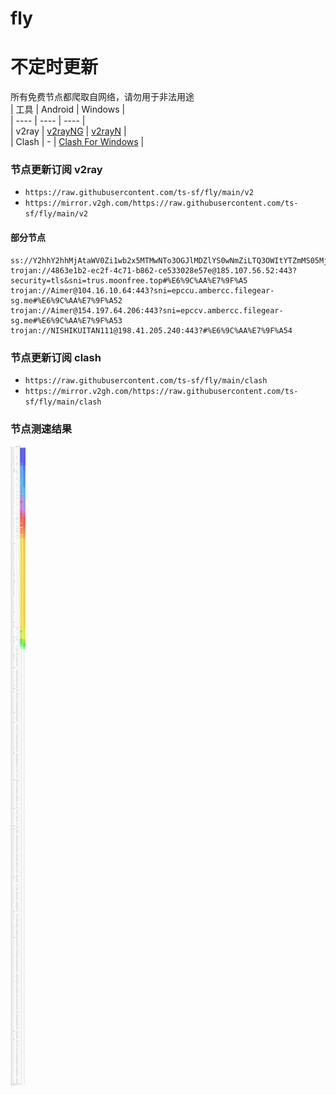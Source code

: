 # fly
# 不定时更新
所有免费节点都爬取自网络，请勿用于非法用途  
|  工具  | Android  | Windows  |  
|  ----  | ----   | ----  |  
| v2ray  | [v2rayNG](https://github.com/2dust/v2rayNG/releases) | [v2rayN](https://github.com/2dust/v2rayN/releases) |  
| Clash  | - | [Clash For Windows](https://github.com/2dust/clashN/releases) | 
  
### 节点更新订阅  v2ray
- `https://raw.githubusercontent.com/ts-sf/fly/main/v2`  
- `https://mirror.v2gh.com/https://raw.githubusercontent.com/ts-sf/fly/main/v2`  

#### 部分节点  
``` 
ss://Y2hhY2hhMjAtaWV0Zi1wb2x5MTMwNTo3OGJlMDZlYS0wNmZiLTQ3OWItYTZmMS05MjliN2MwMWQxZWE=@154.83.90.11:52105#US
trojan://4863e1b2-ec2f-4c71-b862-ce533028e57e@185.107.56.52:443?security=tls&sni=trus.moonfree.top#%E6%9C%AA%E7%9F%A5
trojan://Aimer@104.16.10.64:443?sni=epccu.ambercc.filegear-sg.me#%E6%9C%AA%E7%9F%A52
trojan://Aimer@154.197.64.206:443?sni=epccv.ambercc.filegear-sg.me#%E6%9C%AA%E7%9F%A53
trojan://NISHIKUITAN111@198.41.205.240:443?#%E6%9C%AA%E7%9F%A54
```
### 节点更新订阅  clash
- `https://raw.githubusercontent.com/ts-sf/fly/main/clash`  
- `https://mirror.v2gh.com/https://raw.githubusercontent.com/ts-sf/fly/main/clash`  

### 节点测速结果
![image](traffic.png)
